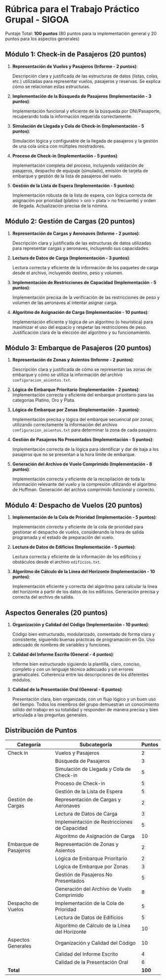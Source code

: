 # Rúbrica para el Trabajo Práctico Grupal - SIGOA

Puntaje Total: **100 puntos** (80 puntos para la implementación general y 20 puntos para los aspectos generales)

## Módulo 1: Check-in de Pasajeros (20 puntos)

1. **Representación de Vuelos y Pasajeros (Informe - 2 puntos)**:

   Descripción clara y justificada de las estructuras de datos (listas, colas, etc.) utilizadas para representar vuelos, pasajeros y reservas. Se explica cómo se relacionan estas estructuras.

2. **Implementación de la Búsqueda de Pasajeros (Implementación - 3 puntos)**:

   Implementación funcional y eficiente de la búsqueda por DNI/Pasaporte, recuperando toda la información requerida correctamente.

3. **Simulación de Llegada y Cola de Check-in (Implementación - 5 puntos)**:

   Simulación lógica y configurable de la llegada de pasajeros y la gestión de una cola única con múltiples mostradores.

4. **Proceso de Check-in (Implementación - 5 puntos)**:

   Implementación completa del proceso, incluyendo validación de pasajeros, despacho de equipaje (simulado), emisión de tarjeta de embarque y gestión de la lista de pasajeros del vuelo.

5. **Gestión de la Lista de Espera (Implementación - 5 puntos)**:

   Implementación robusta de la lista de espera, con lógica correcta de asignación por prioridad (platino > oro > plata > no frecuente) y orden de llegada. Actualización precisa de la nómina.

## Módulo 2: Gestión de Cargas (20 puntos)

1. **Representación de Cargas y Aeronaves (Informe - 2 puntos)**:

   Descripción clara y justificada de las estructuras de datos utilizadas para representar cargas y aeronaves, incluyendo sus capacidades.

2. **Lectura de Datos de Carga (Implementación - 3 puntos)**:

   Lectura correcta y eficiente de la información de los paquetes de carga desde el archivo, incluyendo destino, peso y volumen.

3. **Implementación de Restricciones de Capacidad (Implementación - 5 puntos)**:

   Implementación precisa de la verificación de las restricciones de peso y volumen de las aeronaves al intentar asignar carga.

4. **Algoritmo de Asignación de Carga (Implementación - 10 puntos)**:

   Implementación eficiente y lógica de un algoritmo (o heurística) para maximizar el uso del espacio y respetar las restricciones de peso. Justificación clara de la elección del algoritmo y su funcionamiento.

## Módulo 3: Embarque de Pasajeros (20 puntos)

1. **Representación de Zonas y Asientos (Informe - 2 puntos)**:

   Descripción clara y justificada de cómo se representan las zonas de embarque y cómo se utiliza la información del archivo `configuracion_asientos.txt`.

2. **Lógica de Embarque Prioritario (Implementación - 2 puntos)**:
   Implementación correcta y eficiente del embarque prioritario para las categorías Platino, Oro y Plata.
3. **Lógica de Embarque por Zonas (Implementación - 3 puntos)**:

   Implementación precisa y lógica del embarque secuencial por zonas, utilizando correctamente la información del archivo `configuracion_asientos.txt` para determinar la zona de cada pasajero.

4. **Gestión de Pasajeros No Presentados (Implementación - 5 puntos)**:

   Implementación correcta de la lógica para identificar y dar de baja a los pasajeros que no se presentan a la hora límite de embarque.

5. **Generación del Archivo de Vuelo Comprimido (Implementación - 8 puntos)**:

   Implementación correcta y eficiente de la recopilación de toda la información relevante del vuelo y la compresión utilizando el algoritmo de Huffman. Generación del archivo comprimido funcional y correcto.

## Módulo 4: Despacho de Vuelos (20 puntos)

1. **Implementación de la Cola de Prioridad (Implementación - 5 puntos)**:

   Implementación correcta y eficiente de la cola de prioridad para gestionar el despacho de vuelos, considerando la hora de salida programada y el estado de preparación del vuelo.

2. **Lectura de Datos de Edificios (Implementación - 5 puntos)**:

   Lectura correcta y eficiente de la información de los edificios y obstáculos desde el archivo `edificios.txt`.

3. **Algoritmo de Cálculo de la Línea del Horizonte (Implementación - 10 puntos)**:

   Implementación eficiente y correcta del algoritmo para calcular la línea del horizonte a partir de los datos de los edificios. Generación precisa y correcta del archivo de salida.

## Aspectos Generales (20 puntos)

1. **Organización y Calidad del Código (Implementación - 10 puntos)**:

   Código bien estructurado, modularizado, comentado de forma clara y consistente, siguiendo buenas prácticas de programación en Go. Uso adecuado de nombres de variables y funciones.

2. **Calidad del Informe Escrito (General - 4 puntos)**:

   Informe bien estructurado siguiendo la plantilla, claro, conciso, completo y con un lenguaje técnico adecuado y sin errores gramaticales. Coherencia entre las descripciones de los diferentes módulos.

3. **Calidad de la Presentación Oral (General - 6 puntos)**:

   Presentación clara, bien organizada, con un flujo lógico y un buen uso del tiempo. Todos los miembros del grupo demuestran un conocimiento sólido del trabajo en su totalidad y responden de manera precisa y bien articulada a las preguntas generales.

## Distribución de Puntos

| **Categoría**         | **Subcategoría**                               | **Puntos** |
| --------------------- | ---------------------------------------------- | ---------- |
| Check in              | Vuelos y Pasajeros                             | 2          |
|                       | Búsqueda de Pasajeros                          | 3          |
|                       | Simulación de Llegada y Cola de Check-in       | 5          |
|                       | Proceso de Check-in                            | 5          |
|                       | Gestión de la Lista de Espera                  | 5          |
| Gestión de Cargas     | Representación de Cargas y Aeronaves           | 2          |
|                       | Lectura de Datos de Carga                      | 3          |
|                       | Implementación de Restricciones de Capacidad   | 5          |
|                       | Algoritmo de Asignación de Carga               | 10         |
| Embarque de Pasajeros | Representación de Zonas y Asientos             | 2          |
|                       | Lógica de Embarque Prioritario                 | 2          |
|                       | Lógica de Embarque por Zonas                   | 3          |
|                       | Gestión de Pasajeros No Presentados            | 5          |
|                       | Generación del Archivo de Vuelo Comprimido     | 8          |
| Despacho de Vuelos    | Implementación de la Cola de Prioridad         | 5          |
|                       | Lectura de Datos de Edificios                  | 5          |
|                       | Algoritmo de Cálculo de la Línea del Horizonte | 10         |
| Aspectos Generales    | Organización y Calidad del Código              | 10         |
|                       | Calidad del Informe Escrito                    | 4          |
|                       | Calidad de la Presentación Oral                | 6          |
| **Total**             |                                                | **100**    |
